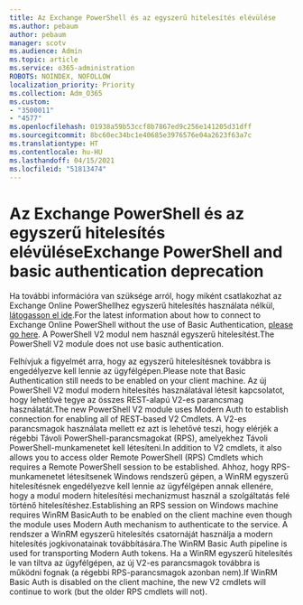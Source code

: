 ```yaml
---
title: Az Exchange PowerShell és az egyszerű hitelesítés elévülése
ms.author: pebaum
author: pebaum
manager: scotv
ms.audience: Admin
ms.topic: article
ms.service: o365-administration
ROBOTS: NOINDEX, NOFOLLOW
localization_priority: Priority
ms.collection: Adm_O365
ms.custom:
- "3500011"
- "4577"
ms.openlocfilehash: 01938a59b53ccf8b7867ed9c256e141205d31dff
ms.sourcegitcommit: 8bc60ec34bc1e40685e3976576e04a2623f63a7c
ms.translationtype: HT
ms.contentlocale: hu-HU
ms.lasthandoff: 04/15/2021
ms.locfileid: "51813474"
---
```

# <a name="exchange-powershell-and-basic-authentication-deprecation"></a><span data-ttu-id="0ac9e-102">Az Exchange PowerShell és az egyszerű hitelesítés elévülése</span><span class="sxs-lookup"><span data-stu-id="0ac9e-102">Exchange PowerShell and basic authentication deprecation</span></span>

<span data-ttu-id="0ac9e-103">Ha további információra van szüksége arról, hogy miként csatlakozhat az Exchange Online PowerShellhez egyszerű hitelesítés használata nélkül, [látogasson el ide](https://aka.ms/exops-docs).</span><span class="sxs-lookup"><span data-stu-id="0ac9e-103">For the latest information about how to connect to Exchange Online PowerShell without the use of Basic Authentication, [please go here](https://aka.ms/exops-docs).</span></span> <span data-ttu-id="0ac9e-104">A PowerShell V2 modul nem használ egyszerű hitelesítést.</span><span class="sxs-lookup"><span data-stu-id="0ac9e-104">The PowerShell V2 module does not use basic authentication.</span></span>

<span data-ttu-id="0ac9e-105">Felhívjuk a figyelmét arra, hogy az egyszerű hitelesítésnek továbbra is engedélyezve kell lennie az ügyfélgépen.</span><span class="sxs-lookup"><span data-stu-id="0ac9e-105">Please note that Basic Authentication still needs to be enabled on your client machine.</span></span>
<span data-ttu-id="0ac9e-106">Az új PowerShell V2 modul modern hitelesítés használatával létesít kapcsolatot, hogy lehetővé tegye az összes REST-alapú V2-es parancsmag használatát.</span><span class="sxs-lookup"><span data-stu-id="0ac9e-106">The new PowerShell V2 module uses Modern Auth to establish connection for enabling all of REST-based V2 Cmdlets.</span></span> <span data-ttu-id="0ac9e-107">A V2-es parancsmagok használata mellett ez azt is lehetővé teszi, hogy elérjék a régebbi Távoli PowerShell-parancsmagokat (RPS), amelyekhez Távoli PowerShell-munkamenetet kell létesíteni.</span><span class="sxs-lookup"><span data-stu-id="0ac9e-107">In addition to V2 cmdlets, it also allows you to access older Remote PowerShell (RPS) Cmdlets which requires a Remote PowerShell session to be established.</span></span> <span data-ttu-id="0ac9e-108">Ahhoz, hogy RPS-munkamenetet létesítsenek Windows rendszerű gépen, a WinRM egyszerű hitelesítésnek engedélyezve kell lennie az ügyfélgépen annak ellenére, hogy a modul modern hitelesítési mechanizmust használ a szolgáltatás felé történő hitelesítéshez.</span><span class="sxs-lookup"><span data-stu-id="0ac9e-108">Establishing an RPS session on Windows machine requires WinRM BasicAuth to be enabled on the client machine even though the module uses Modern Auth mechanism to authenticate to the service.</span></span> <span data-ttu-id="0ac9e-109">A rendszer a WinRM egyszerű hitelesítés csatornáját használja a modern hitelesítés jogkivonatainak továbbítására.</span><span class="sxs-lookup"><span data-stu-id="0ac9e-109">The WinRM Basic Auth pipeline is used for transporting Modern Auth tokens.</span></span> <span data-ttu-id="0ac9e-110">Ha a WinRM egyszerű hitelesítés le van tiltva az ügyfélgépen, az új V2-es parancsmagok továbbra is működni fognak (a régebbi RPS-parancsmagok azonban nem).</span><span class="sxs-lookup"><span data-stu-id="0ac9e-110">If WinRM Basic Auth is disabled on the client machine, the new V2 cmdlets will continue to work (but the older RPS cmdlets will not).</span></span>
